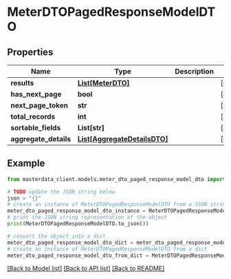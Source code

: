 # MeterDTOPagedResponseModelDTO


## Properties

Name | Type | Description | Notes
------------ | ------------- | ------------- | -------------
**results** | [**List[MeterDTO]**](MeterDTO.md) |  | [optional] 
**has_next_page** | **bool** |  | [optional] 
**next_page_token** | **str** |  | [optional] 
**total_records** | **int** |  | [optional] 
**sortable_fields** | **List[str]** |  | [optional] 
**aggregate_details** | [**List[AggregateDetailsDTO]**](AggregateDetailsDTO.md) |  | [optional] 

## Example

```python
from masterdata_client.models.meter_dto_paged_response_model_dto import MeterDTOPagedResponseModelDTO

# TODO update the JSON string below
json = "{}"
# create an instance of MeterDTOPagedResponseModelDTO from a JSON string
meter_dto_paged_response_model_dto_instance = MeterDTOPagedResponseModelDTO.from_json(json)
# print the JSON string representation of the object
print(MeterDTOPagedResponseModelDTO.to_json())

# convert the object into a dict
meter_dto_paged_response_model_dto_dict = meter_dto_paged_response_model_dto_instance.to_dict()
# create an instance of MeterDTOPagedResponseModelDTO from a dict
meter_dto_paged_response_model_dto_from_dict = MeterDTOPagedResponseModelDTO.from_dict(meter_dto_paged_response_model_dto_dict)
```
[[Back to Model list]](../README.md#documentation-for-models) [[Back to API list]](../README.md#documentation-for-api-endpoints) [[Back to README]](../README.md)


